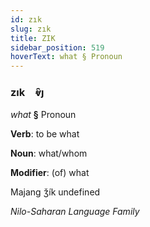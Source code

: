 ```yaml
---
id: zık
slug: zık
title: ZIK
sidebar_position: 519
hoverText: what § Pronoun
---
```


### zık&emsp;<span kind="abugida">ⱴ̑ȷ</span>

*what* **§** Pronoun

**Verb**: to be what

**Noun**: what/whom

**Modifier**: (of) what

Majang ǯík undefined

*Nilo-Saharan Language Family*